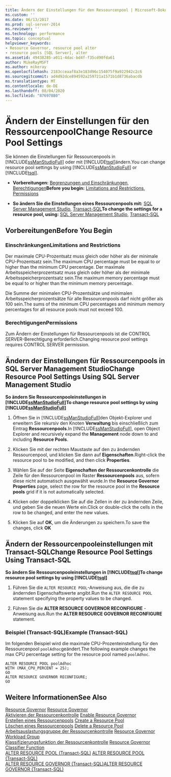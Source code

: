 ```yaml
---
title: Ändern der Einstellungen für den Ressourcenpool | Microsoft-Dokumentation
ms.custom: ''
ms.date: 06/13/2017
ms.prod: sql-server-2014
ms.reviewer: ''
ms.technology: performance
ms.topic: conceptual
helpviewer_keywords:
- Resource Governor, resource pool alter
- resource pools [SQL Server], alter
ms.assetid: 49438285-a011-4dac-bd4f-f35cd90fda61
author: MikeRayMSFT
ms.author: mikeray
ms.openlocfilehash: 2183cceaaf8a3e183d96c154075f9a922942c2c6
ms.sourcegitcommit: ad4d92dce894592a259721a1571b1d8736abacdb
ms.translationtype: MT
ms.contentlocale: de-DE
ms.lasthandoff: 08/04/2020
ms.locfileid: "87697880"
---
```

# <a name="change-resource-pool-settings"></a><span data-ttu-id="54624-102">Ändern der Einstellungen für den Ressourcenpool</span><span class="sxs-lookup"><span data-stu-id="54624-102">Change Resource Pool Settings</span></span>
  <span data-ttu-id="54624-103">Sie können die Einstellungen für Ressourcenpools in [!INCLUDE[ssManStudioFull](../../includes/ssmanstudiofull-md.md)] oder mit [!INCLUDE[tsql](../../includes/tsql-md.md)]ändern.</span><span class="sxs-lookup"><span data-stu-id="54624-103">You can change resource pool settings by using [!INCLUDE[ssManStudioFull](../../includes/ssmanstudiofull-md.md)] or [!INCLUDE[tsql](../../includes/tsql-md.md)].</span></span>  
  
-   <span data-ttu-id="54624-104">**Vorbereitungen:**  [Begrenzungen und Einschränkungen](#LimitationsRestrictions), [Berechtigungen](#Permissions)</span><span class="sxs-lookup"><span data-stu-id="54624-104">**Before you begin:**  [Limitations and Restrictions](#LimitationsRestrictions), [Permissions](#Permissions)</span></span>  
  
-   <span data-ttu-id="54624-105">**So ändern Sie die Einstellungen eines Ressourcenpools mit:**  [SQL Server Management Studio](#ChgRPProp), [Transact-SQL](#ChgRPTSQL)</span><span class="sxs-lookup"><span data-stu-id="54624-105">**To change the settings for a resource pool, using:**  [SQL Server Management Studio](#ChgRPProp), [Transact-SQL](#ChgRPTSQL)</span></span>  
  
##  <a name="before-you-begin"></a><a name="BeforeYouBegin"></a> <span data-ttu-id="54624-106">Vorbereitungen</span><span class="sxs-lookup"><span data-stu-id="54624-106">Before You Begin</span></span>  
  
###  <a name="limitations-and-restrictions"></a><a name="LimitationsRestrictions"></a> <span data-ttu-id="54624-107">Einschränkungen</span><span class="sxs-lookup"><span data-stu-id="54624-107">Limitations and Restrictions</span></span>  
 <span data-ttu-id="54624-108">Der maximale CPU-Prozentsatz muss gleich oder höher als der minimale CPU-Prozentsatz sein.</span><span class="sxs-lookup"><span data-stu-id="54624-108">The maximum CPU percentage must be equal to or higher than the minimum CPU percentage.</span></span> <span data-ttu-id="54624-109">Der maximale Arbeitsspeicherprozentsatz muss gleich oder höher als der minimale Arbeitsspeicherprozentsatz sein.</span><span class="sxs-lookup"><span data-stu-id="54624-109">The maximum memory percentage must be equal to or higher than the minimum memory percentage.</span></span>  
  
 <span data-ttu-id="54624-110">Die Summe der minimalen CPU-Prozentsätze und minimalen Arbeitsspeicherprozentsätze für alle Ressourcenpools darf nicht größer als 100 sein.</span><span class="sxs-lookup"><span data-stu-id="54624-110">The sums of the minimum CPU percentages and minimum memory percentages for all resource pools must not exceed 100.</span></span>  
  
###  <a name="permissions"></a><a name="Permissions"></a> <span data-ttu-id="54624-111">Berechtigungen</span><span class="sxs-lookup"><span data-stu-id="54624-111">Permissions</span></span>  
 <span data-ttu-id="54624-112">Zum Ändern der Einstellungen für Ressourcenpools ist die CONTROL SERVER-Berechtigung erforderlich.</span><span class="sxs-lookup"><span data-stu-id="54624-112">Changing resource pool settings requires CONTROL SERVER permission.</span></span>  
  
##  <a name="change-resource-pool-settings-using-sql-server-management-studio"></a><a name="ChgRPProp"></a> <span data-ttu-id="54624-113">Ändern der Einstellungen für Ressourcenpools in SQL Server Management Studio</span><span class="sxs-lookup"><span data-stu-id="54624-113">Change Resource Pool Settings Using SQL Server Management Studio</span></span>  
 <span data-ttu-id="54624-114">**So ändern Sie Ressourcenpooleinstellungen in [!INCLUDE[ssManStudioFull](../../includes/ssmanstudiofull-md.md)]**</span><span class="sxs-lookup"><span data-stu-id="54624-114">**To change resource pool settings by using [!INCLUDE[ssManStudioFull](../../includes/ssmanstudiofull-md.md)]**</span></span>  
  
1.  <span data-ttu-id="54624-115">Öffnen Sie in [!INCLUDE[ssManStudioFull](../../includes/ssmanstudiofull-md.md)]den Objekt-Explorer und erweitern Sie rekursiv den Knoten **Verwaltung** bis einschließlich zum Eintrag **Ressourcenpools**.</span><span class="sxs-lookup"><span data-stu-id="54624-115">In [!INCLUDE[ssManStudioFull](../../includes/ssmanstudiofull-md.md)], open Object Explorer and recursively expand the **Management** node down to and including **Resource Pools**.</span></span>  
  
2.  <span data-ttu-id="54624-116">Klicken Sie mit der rechten Maustaste auf den zu ändernden Ressourcenpool, und klicken Sie dann auf **Eigenschaften**.</span><span class="sxs-lookup"><span data-stu-id="54624-116">Right-click the resource pool to be modified, and then click **Properties**.</span></span>  
  
3.  <span data-ttu-id="54624-117">Wählen Sie auf der Seite **Eigenschaften der Ressourcenkontrolle** die Zeile für den Ressourcenpool im Raster **Ressourcenpools** aus, sofern diese nicht automatisch ausgewählt wurde.</span><span class="sxs-lookup"><span data-stu-id="54624-117">In the **Resource Governor Properties** page, select the row for the resource pool in the **Resource pools** grid if it is not automatically selected.</span></span>  
  
4.  <span data-ttu-id="54624-118">Klicken oder doppelklicken Sie auf die Zellen in der zu ändernden Zeile, und geben Sie die neuen Werte ein.</span><span class="sxs-lookup"><span data-stu-id="54624-118">Click or double-click the cells in the row to be changed, and enter the new values.</span></span>  
  
5.  <span data-ttu-id="54624-119">Klicken Sie auf **OK**, um die Änderungen zu speichern.</span><span class="sxs-lookup"><span data-stu-id="54624-119">To save the changes, click **OK**</span></span>  
  
##  <a name="change-resource-pool-settings-using-transact-sql"></a><a name="ChgRPTSQL"></a> <span data-ttu-id="54624-120">Ändern der Ressourcenpooleinstellungen mit Transact-SQL</span><span class="sxs-lookup"><span data-stu-id="54624-120">Change Resource Pool Settings Using Transact-SQL</span></span>  
 <span data-ttu-id="54624-121">**So ändern Sie Ressourcenpooleinstellungen in [!INCLUDE[tsql](../../includes/tsql-md.md)]**</span><span class="sxs-lookup"><span data-stu-id="54624-121">**To change resource pool settings by using [!INCLUDE[tsql](../../includes/tsql-md.md)]**</span></span>  
  
1.  <span data-ttu-id="54624-122">Führen Sie die `ALTER RESOURCE POOL`-Anweisung aus, die die zu ändernden Eigenschaftswerte angibt.</span><span class="sxs-lookup"><span data-stu-id="54624-122">Run the `ALTER RESOURCE POOL` statement specifying the property values to be changed.</span></span>  
  
2.  <span data-ttu-id="54624-123">Führen Sie die **ALTER RESOURCE GOVERNOR RECONFIGURE** -Anweisung aus.</span><span class="sxs-lookup"><span data-stu-id="54624-123">Run the **ALTER RESOURCE GOVERNOR RECONFIGURE** statement.</span></span>  
  
### <a name="example-transact-sql"></a><span data-ttu-id="54624-124">Beispiel (Transact-SQL)</span><span class="sxs-lookup"><span data-stu-id="54624-124">Example (Transact-SQL)</span></span>  
 <span data-ttu-id="54624-125">Im folgenden Beispiel wird die maximale CPU-Prozenteinstellung für den Ressourcenpool `poolAdhoc`geändert.</span><span class="sxs-lookup"><span data-stu-id="54624-125">The following example changes the max CPU percentage setting for the resource pool named `poolAdhoc`.</span></span>  
  
```  
ALTER RESOURCE POOL poolAdhoc  
WITH (MAX_CPU_PERCENT = 25);  
GO  
ALTER RESOURCE GOVERNOR RECONFIGURE;  
GO  
```  
  
## <a name="see-also"></a><span data-ttu-id="54624-126">Weitere Informationen</span><span class="sxs-lookup"><span data-stu-id="54624-126">See Also</span></span>  
 <span data-ttu-id="54624-127">[Resource Governor](resource-governor.md) </span><span class="sxs-lookup"><span data-stu-id="54624-127">[Resource Governor](resource-governor.md) </span></span>  
 <span data-ttu-id="54624-128">[Aktivieren der Ressourcenkontrolle](enable-resource-governor.md) </span><span class="sxs-lookup"><span data-stu-id="54624-128">[Enable Resource Governor](enable-resource-governor.md) </span></span>  
 <span data-ttu-id="54624-129">[Erstellen eines Ressourcenpools](create-a-resource-pool.md) </span><span class="sxs-lookup"><span data-stu-id="54624-129">[Create a Resource Pool](create-a-resource-pool.md) </span></span>  
 <span data-ttu-id="54624-130">[Löschen eines Ressourcenpools](delete-a-resource-pool.md) </span><span class="sxs-lookup"><span data-stu-id="54624-130">[Delete a Resource Pool](delete-a-resource-pool.md) </span></span>  
 <span data-ttu-id="54624-131">[Arbeitsauslastungsgruppe der Ressourcenkontrolle](resource-governor-workload-group.md) </span><span class="sxs-lookup"><span data-stu-id="54624-131">[Resource Governor Workload Group](resource-governor-workload-group.md) </span></span>  
 <span data-ttu-id="54624-132">[Klassifizierungsfunktion der Ressourcenkontrolle](resource-governor-classifier-function.md) </span><span class="sxs-lookup"><span data-stu-id="54624-132">[Resource Governor Classifier Function](resource-governor-classifier-function.md) </span></span>  
 <span data-ttu-id="54624-133">[ALTER RESOURCE POOL &#40;Transact-SQL&#41;](/sql/t-sql/statements/alter-resource-pool-transact-sql) </span><span class="sxs-lookup"><span data-stu-id="54624-133">[ALTER RESOURCE POOL &#40;Transact-SQL&#41;](/sql/t-sql/statements/alter-resource-pool-transact-sql) </span></span>  
 [<span data-ttu-id="54624-134">ALTER RESOURCE GOVERNOR &#40;Transact-SQL&#41;</span><span class="sxs-lookup"><span data-stu-id="54624-134">ALTER RESOURCE GOVERNOR &#40;Transact-SQL&#41;</span></span>](/sql/t-sql/statements/alter-resource-governor-transact-sql)  
  
  
